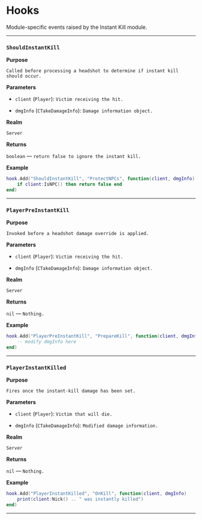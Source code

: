 # Hooks

Module-specific events raised by the Instant Kill module.

---

### `ShouldInstantKill`

**Purpose**

`Called before processing a headshot to determine if instant kill should occur.`

**Parameters**

* `client` (`Player`): `Victim receiving the hit.`

* `dmgInfo` (`CTakeDamageInfo`): `Damage information object.`

**Realm**

`Server`

**Returns**

`boolean` — `return false to ignore the instant kill.`

**Example**

```lua
hook.Add("ShouldInstantKill", "ProtectNPCs", function(client, dmgInfo)
    if client:IsNPC() then return false end
end)
```

---

### `PlayerPreInstantKill`

**Purpose**

`Invoked before a headshot damage override is applied.`

**Parameters**

* `client` (`Player`): `Victim receiving the hit.`

* `dmgInfo` (`CTakeDamageInfo`): `Damage information object.`

**Realm**

`Server`

**Returns**

`nil` — `Nothing.`

**Example**

```lua
hook.Add("PlayerPreInstantKill", "PrepareKill", function(client, dmgInfo)
    -- modify dmgInfo here
end)
```

---

### `PlayerInstantKilled`

**Purpose**

`Fires once the instant-kill damage has been set.`

**Parameters**

* `client` (`Player`): `Victim that will die.`

* `dmgInfo` (`CTakeDamageInfo`): `Modified damage information.`

**Realm**

`Server`

**Returns**

`nil` — `Nothing.`

**Example**

```lua
hook.Add("PlayerInstantKilled", "OnKill", function(client, dmgInfo)
    print(client:Nick() .. " was instantly killed")
end)
```

---

